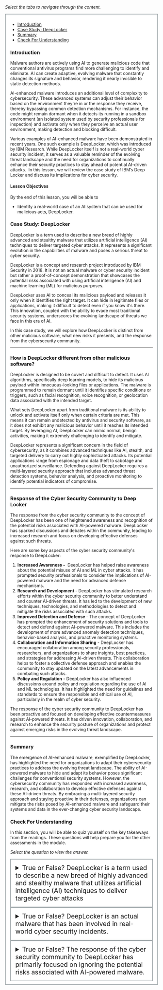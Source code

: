 <p><em>Select the tabs to navigate through the content.</em></p>
<div style="margin: 1em 0%; padding: 10px 15px; border: 2px solid #A2AAAD; background: #ffffff; font-size: 100%; overflow: auto;">
<div class="enhanceable_content tabs">
<ul>
<li><a href="#fragment-1">Introduction</a></li>
<li><a href="#fragment-2">Case Study: DeepLocker </a></li>
<li><a href="#fragment-3">Summary</a></li>
<li><a href="#fragment-4">Check For Understanding</a></li>
</ul>
<div id="fragment-1" style="overflow: auto:;">
<h3>Introduction</h3>
<p><span>Malware authors are actively using AI to generate malicious code that conventional antivirus programs find more challenging to identify and eliminate. AI can create adaptive, evolving malware that constantly changes its signature and behavior, rendering it nearly invisible to static detection methods.</span></p>
<p><span>AI-enhanced malware introduces an additional level of complexity to cybersecurity. These advanced systems can adjust their behavior based on the environment they're in or the response they receive, thereby bypassing common detection mechanisms. For instance, the code might remain dormant when it detects its running in a sandbox environment (an isolated system used by security professionals for inspection) and activate only when they perceive an actual user environment, making detection and blocking difficult.</span></p>
<p><span>Various examples of AI-enhanced malware have been demonstrated in recent years. One such example is DeepLocker, which was introduced by IBM Research. While DeepLocker itself is not a real-world cyber security incident, it serves as a valuable reminder of the evolving threat landscape and the need for organizations to continually enhance their security practices to stay ahead of potential AI-driven attacks.&nbsp; In this lesson, we will review the case study of IBM’s Deep Locker and discuss its implications for cyber security.</span></p>
<h4>Lesson Objectives</h4>
<p>By the end of this lesson, you will be able to&nbsp;</p>
<ul>
<li>Identify a real-world case of an AI system that can be used for malicious acts, DeepLocker.</li>
</ul>
</div>
<div id="fragment-2" style="overflow: auto:;">
<h3>Case Study: DeepLocker</h3>
<p>DeepLocker is a term used to describe a new breed of highly advanced and stealthy malware that utilizes artificial intelligence (AI) techniques to deliver targeted cyber attacks. It represents a significant evolution in the capabilities of malware and poses a serious threat to cyber security.</p>
<p>DeepLocker is a concept and research project introduced by IBM Security in 2018. It is not an actual malware or cyber security incident but rather a proof-of-concept demonstration that showcases the potential risks associated with using artificial intelligence (AI) and machine learning (ML) for malicious purposes.</p>
<p>DeepLocker uses AI to conceal its malicious payload and releases it only when it identifies the right target. It can hide in legitimate files or applications, making it difficult to detect even if you know it's there. This innovation, coupled with the ability to evade most traditional security systems, underscores the evolving landscape of threats we face in this era of AI.</p>
<p>In this case study, we will explore how DeepLocker is distinct from other malicious software, what new risks it presents, and the response from the cybersecurity community.&nbsp;</p>
<hr>
<h3>How is DeepLocker different from other malicious software?</h3>
<p>DeepLocker is designed to be covert and difficult to detect. It uses AI algorithms, specifically deep learning models, to hide its malicious payload within innocuous-looking files or applications. The malware is programmed to remain dormant until it identifies specific conditions or triggers, such as facial recognition, voice recognition, or geolocation data associated with the intended target.</p>
<p>What sets DeepLocker apart from traditional malware is its ability to unlock and activate itself only when certain criteria are met. This means it can remain undetected by antivirus and security software, as it does not exhibit any malicious behavior until it reaches its intended target. By leveraging AI, DeepLocker can mimic normal, benign activities, making it extremely challenging to identify and mitigate.</p>
<p>DeepLocker represents a significant concern in the field of cybersecurity, as it combines advanced techniques like AI, stealth, and targeted delivery to carry out highly sophisticated attacks. Its potential applications range from espionage and data theft to sabotage and unauthorized surveillance. Defending against DeepLocker requires a multi-layered security approach that includes advanced threat detection systems, behavior analysis, and proactive monitoring to identify potential indicators of compromise.</p>
<hr>
<h3>Response of the Cyber Security Community to Deep Locker</h3>
<p>The response from the cyber security community to the concept of DeepLocker has been one of heightened awareness and recognition of the potential risks associated with AI-powered malware. DeepLocker has sparked discussions and debates within the community, leading to increased research and focus on developing effective defenses against such threats.</p>
<p>Here are some key aspects of the cyber security community's response to DeepLocker:</p>
<ol style="list-style-type: decimal;">
<li><strong>Increased Awareness -</strong> &nbsp;DeepLocker has helped raise awareness about the potential misuse of AI and ML in cyber attacks. It has prompted security professionals to consider the implications of AI-powered malware and the need for advanced defense mechanisms.</li>
<li><strong>Research and Development </strong>- DeepLocker has stimulated research efforts within the cyber security community to better understand and counter AI-driven threats. It has led to the development of new techniques, technologies, and methodologies to detect and mitigate the risks associated with such attacks.</li>
<li><strong>Improved Detection and Defense </strong>- The concept of DeepLocker has prompted the enhancement of security solutions and tools to detect and defend against AI-powered malware. This includes the development of more advanced anomaly detection techniques, behavior-based analysis, and proactive monitoring systems.</li>
<li><strong>Collaboration and Information Sharing</strong> - DeepLocker has encouraged collaboration among security professionals, researchers, and organizations to share insights, best practices, and strategies for addressing AI-driven threats. This collaboration helps to foster a collective defense approach and enables the community to stay updated on the latest advancements in combating such attacks.</li>
<li><strong>Policy and Regulation</strong> - DeepLocker has also influenced discussions around policy and regulation regarding the use of AI and ML technologies. It has highlighted the need for guidelines and standards to ensure the responsible and ethical use of AI, particularly in the realm of cyber security.</li>
</ol>
<p>The response of the cyber security community to DeepLocker has been proactive and focused on developing effective countermeasures against AI-powered threats. It has driven innovation, collaboration, and research to enhance the security posture of organizations and protect against emerging risks in the evolving threat landscape.</p>
<hr></div>
<div id="fragment-3" style="overflow: auto:;">
<h3>Summary</h3>
<p>The emergence of AI-enhanced malware, exemplified by DeepLocker, has highlighted the need for organizations to adapt their cybersecurity practices to address the evolving threat landscape. The ability of AI-powered malware to hide and adapt its behavior poses significant challenges for conventional security systems. However, the cybersecurity community has responded with increased awareness, research, and collaboration to develop effective defenses against these AI-driven threats. By embracing a multi-layered security approach and staying proactive in their defenses, organizations can mitigate the risks posed by AI-enhanced malware and safeguard their systems and data in the ever-changing cyber security landscape.</p>
</div>
<div id="fragment-4" style="overflow: auto:;">
<h3>Check For Understanding</h3>
<p>In this section, you will be able to quiz yourself on the key takeaways from the readings. These questions will help prepare you for the other assessments in the module.&nbsp;</p>
<p><em>Select the question to view the answer.</em></p>
<details>
<summary style="padding: 15px; font-size: 150%; border: 2px solid #A2AAAD;">True or False? DeepLocker is a term used to describe a new breed of highly advanced and stealthy malware that utilizes artificial intelligence (AI) techniques to deliver targeted cyber attacks&nbsp;</summary>
<p style="margin-left: 10px;">True</p>
</details><details>
<summary style="padding: 15px; font-size: 150%; border: 2px solid #A2AAAD;">True or False? DeepLocker is an actual malware that has been involved in real-world cyber security incidents.</summary>
<p style="margin-left: 10px;">False, DeepLocker is a research project developed by IBM in 2018 to study potential and/or emerging cyber security threats.&nbsp;</p>
</details><details>
<summary style="padding: 15px; font-size: 150%; border: 2px solid #A2AAAD;">True or False? The response of the cyber security community to DeepLocker has primarily focused on ignoring the potential risks associated with AI-powered malware.</summary>
<p style="margin-left: 10px;">False. DeepLocker has helped galvanize the cyber security community to the emerging threat of AI-powered malware.</p>
</details></div>
</div>
</div>